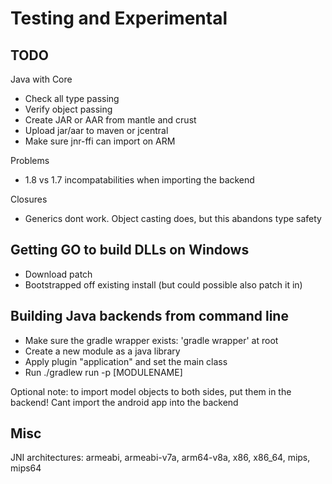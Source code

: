 
# Testing and Experimental 

## TODO

Java with Core 

- Check all type passing
- Verify object passing
- Create JAR or AAR from mantle and crust
- Upload jar/aar to maven or jcentral
- Make sure jnr-ffi can import on ARM

Problems

- 1.8 vs 1.7 incompatabilities when importing the backend

Closures

- Generics dont work. Object casting does, but this abandons type safety


## Getting GO to build DLLs on Windows 

- Download patch
- Bootstrapped off existing install (but could possible also patch it in)


## Building Java backends from command line

- Make sure the gradle wrapper exists: 'gradle wrapper' at root
- Create a new module as a java library
- Apply plugin "application" and set the main class
- Run ./gradlew run -p [MODULENAME]

Optional note: to import model objects to both sides, put them in the backend! Cant import
 the android app into the backend
 

## Misc

JNI architectures:  armeabi, armeabi-v7a, arm64-v8a, x86, x86_64, mips, mips64